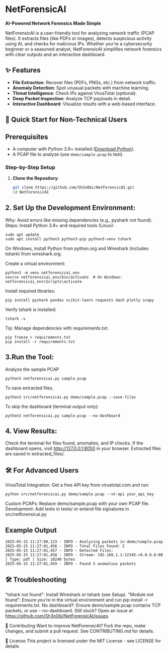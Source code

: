 # NetForensicAI
**AI-Powered Network Forensics Made Simple**


NetForensicAI is a user-friendly tool for analyzing network traffic (PCAP files). It extracts files (like PDFs or images), detects suspicious activity using AI, and checks for malicious IPs. Whether you're a cybersecurity beginner or a seasoned analyst, NetForensicAI simplifies network forensics with clear outputs and an interactive dashboard.

## ✨ Features
- **File Extraction**: Recover files (PDFs, PNGs, etc.) from network traffic.
- **Anomaly Detection**: Spot unusual packets with machine learning.
- **Threat Intelligence**: Check IPs against VirusTotal (optional).
- **Deep Packet Inspection**: Analyze TCP payloads in detail.
- **Interactive Dashboard**: Visualize results with a web-based interface.

## 🚀 Quick Start for Non-Technical Users

## Prerequisites
- A computer with Python 3.9+ installed ([Download Python](https://www.python.org/downloads/)).
- A PCAP file to analyze (use `demo/sample.pcap` to test).

### Step-by-Step Setup
1. **Clone the Repository**:
   ```bash
   git clone https://github.com/Sh3n0bi/NetForensicAI.git
   cd NetForensicAI
## 2. Set Up the Development Environment:
Why: Avoid errors like missing dependencies (e.g., pyshark not found).
Steps:
Install Python 3.9+ and required tools (Linux):
```
sudo apt update
sudo apt install python3 python3-pip python3-venv tshark
```
On Windows, install Python from python.org and Wireshark (includes tshark) from wireshark.org.

Create a virtual environment:

```
python3 -m venv netforensicai_env
source netforensicai_env/bin/activate  # On Windows: netforensicai_env\Scripts\activate
```
Install required libraries:
```
pip install pyshark pandas scikit-learn requests dash plotly scapy
```
Verify tshark is installed:
```
tshark -v
```
Tip: Manage dependencies with requirements.txt:
```
pip freeze > requirements.txt
pip install -r requirements.txt
```
## 3.Run the Tool:
Analyze the sample PCAP
```
python3 netforensicai.py sample.pcap
```
To save extracted files.
```
python3 src/netforensicai.py demo/sample.pcap --save-files
```
To skip the dashboard (terminal output only):
```
python3 netforensicai.py sample.pcap --no-dashboard
```
## 4. View Results:
Check the terminal for files found, anomalies, and IP checks.
If the dashboard opens, visit http://127.0.0.1:8050 in your browser.
Extracted files are saved in extracted_files/.

## 🛠️ For Advanced Users
VirusTotal Integration: Get a free API key from virustotal.com and run:
```
python src/netforensicai.py demo/sample.pcap --vt-api your_api_key
```
Custom PCAPs: Replace demo/sample.pcap with your own PCAP file.
Development: Add tests in tests/ or extend file signatures in src/netforensicai.py

## Example Output
```
2025-05-15 11:27:00,123 - INFO - Analyzing packets in demo/sample.pcap
2025-05-15 11:27:01,456 - INFO - Total Files Found: 2
2025-05-15 11:27:01,457 - INFO - Detected Files:
2025-05-15 11:27:01,458 - INFO - Stream: 192.168.1.1:12345->8.8.8.8:80 | Type: pdf | Size: 10240 bytes
2025-05-15 11:27:01,459 - INFO - Found 5 anomalous packets
```
## 🛠️ Troubleshooting
"tshark not found": Install Wireshark or tshark (see Setup).
"Module not found": Ensure you're in the virtual environment and run pip install -r requirements.txt.
No dashboard?: Ensure demo/sample.pcap contains TCP packets, or use --no-dashboard.
Still stuck? Open an issue at https://github.com/Sh3n0bi/NetForensicAI/issues.

🤝 Contributing
Want to improve NetForensicAI? Fork the repo, make changes, and submit a pull request. See CONTRIBUTING.md for details.

📜 License
This project is licensed under the MIT License - see LICENSE for details



